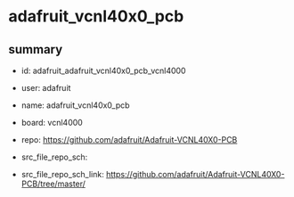 # adafruit_vcnl40x0_pcb
 
## summary 
* id: adafruit_adafruit_vcnl40x0_pcb_vcnl4000
* user: adafruit
* name: adafruit_vcnl40x0_pcb
* board: vcnl4000
* repo: https://github.com/adafruit/Adafruit-VCNL40X0-PCB



* src_file_repo_sch: 
* src_file_repo_sch_link: https://github.com/adafruit/Adafruit-VCNL40X0-PCB/tree/master/





